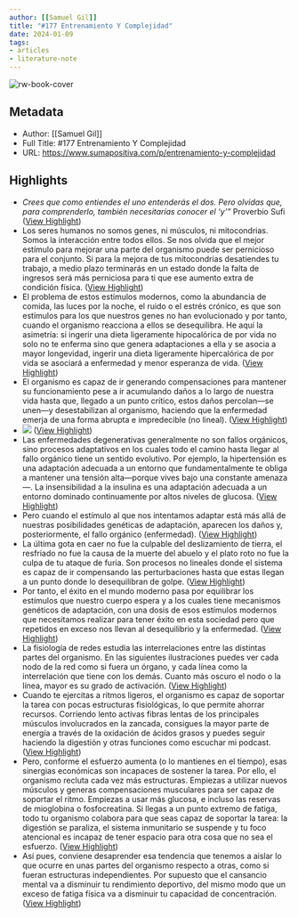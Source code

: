 ```yaml
---
author: [[Samuel Gil]]
title: "#177 Entrenamiento Y Complejidad"
date: 2024-01-09
tags: 
- articles
- literature-note
---
```

![rw-book-cover](https://substackcdn.com/image/fetch/f_auto,q_auto:good,fl_progressive:steep/https%3A%2F%2Fsubstack-post-media.s3.amazonaws.com%2Fpublic%2Fimages%2F80f0db1a-9bd7-4e95-8cc2-9a380d3a0092_1024x1024.png)

## Metadata
- Author: [[Samuel Gil]]
- Full Title: #177 Entrenamiento Y Complejidad
- URL: https://www.sumapositiva.com/p/entrenamiento-y-complejidad

## Highlights
- *Crees que como entiendes el uno entenderás el dos. Pero olvidas que, para comprenderlo, también necesitarías conocer el ‘y’”*
  Proverbio Sufi ([View Highlight](https://read.readwise.io/read/01hknhem5dtmcdc9avnmanyf5j))
- Los seres humanos no somos genes, ni músculos, ni mitocondrias. Somos la interacción entre todos ellos. Se nos olvida que el mejor estímulo para mejorar una parte del organismo puede ser pernicioso para el conjunto. Si para la mejora de tus mitocondrias desatiendes tu trabajo, a medio plazo terminarás en un estado donde la falta de ingresos será más perniciosa para ti que ese aumento extra de condición física. ([View Highlight](https://read.readwise.io/read/01hknhhs15e7bwqc8ymh88z710))
- El problema de estos estímulos modernos, como la abundancia de comida, las luces por la noche, el ruido o el estrés crónico, es que son estímulos para los que nuestros genes no han evolucionado y por tanto, cuando el organismo reacciona a ellos se desequilibra. He aquí la asimetría: si ingerir una dieta ligeramente hipocalórica de por vida no solo no te enferma sino que genera adaptaciones a ella y se asocia a mayor longevidad, ingerir una dieta ligeramente hipercalórica de por vida se asociará a enfermedad y menor esperanza de vida. ([View Highlight](https://read.readwise.io/read/01hknhx9v6pzf0hvnjq2j0bcmj))
- El organismo es capaz de ir generando compensaciones para mantener su funcionamiento pese a ir acumulando daños a lo largo de nuestra vida hasta que, llegado a un punto crítico, estos daños percolan—se unen—y desestabilizan al organismo, haciendo que la enfermedad emerja de una forma abrupta e impredecible (no lineal). ([View Highlight](https://read.readwise.io/read/01hknhxzvektdjgkm0nz2mw0rn))
- ![](https://substackcdn.com/image/fetch/w_1456,c_limit,f_auto,q_auto:good,fl_progressive:steep/https%3A%2F%2Fsubstack-post-media.s3.amazonaws.com%2Fpublic%2Fimages%2F8a84ae09-06c4-4416-91c2-307d9da49e72_852x452.png) ([View Highlight](https://read.readwise.io/read/01hknhy3dpbw82s54h8zra7cbx))
- Las enfermedades degenerativas generalmente no son fallos orgánicos, sino procesos adaptativos en los cuales todo el camino hasta llegar al fallo orgánico tiene un sentido evolutivo. Por ejemplo, la hipertensión es una adaptación adecuada a un entorno que fundamentalmente te obliga a mantener una tensión alta—porque vives bajo una constante amenaza—. La insensibilidad a la insulina es una adaptación adecuada a un entorno dominado continuamente por altos niveles de glucosa. ([View Highlight](https://read.readwise.io/read/01hknhyg6yvchf2yy9sb5gk8c7))
- Pero cuando el estímulo al que nos intentamos adaptar está más allá de nuestras posibilidades genéticas de adaptación, aparecen los daños y, posteriormente, el fallo orgánico (enfermedad). ([View Highlight](https://read.readwise.io/read/01hknhyrxy2vrx92s6xq4b7pgk))
- La última gota en caer no fue la culpable del deslizamiento de tierra, el resfriado no fue la causa de la muerte del abuelo y el plato roto no fue la culpa de tu ataque de furia. Son procesos no lineales donde el sistema es capaz de ir compensando las perturbaciones hasta que estas llegan a un punto donde lo desequilibran de golpe. ([View Highlight](https://read.readwise.io/read/01hknhz51qr24khdy237ncmg3w))
- Por tanto, el éxito en el mundo moderno pasa por equilibrar los estímulos que nuestro cuerpo espera y a los cuales tiene mecanismos genéticos de adaptación, con una dosis de esos estímulos modernos que necesitamos realizar para tener éxito en esta sociedad pero que repetidos en exceso nos llevan al desequilibrio y la enfermedad. ([View Highlight](https://read.readwise.io/read/01hknhzjgs6rk73nammqa940bc))
- La fisiología de redes estudia las interrelaciones entre las distintas partes del organismo. En las siguientes ilustraciones puedes ver cada nodo de la red como si fuera un órgano, y cada línea como la interrelación que tiene con los demás. Cuanto más oscuro el nodo o la línea, mayor es su grado de activación. ([View Highlight](https://read.readwise.io/read/01hknj1darn05q6pceadjjy7h1))
- Cuando te ejercitas a ritmos ligeros, el organismo es capaz de soportar la tarea con pocas estructuras fisiológicas, lo que permite ahorrar recursos. Corriendo lento activas fibras lentas de los principales músculos involucrados en la zancada, consigues la mayor parte de energía a través de la oxidación de ácidos grasos y puedes seguir haciendo la digestión y otras funciones como escuchar mi podcast. ([View Highlight](https://read.readwise.io/read/01hknj1xxwn6kxzd378q6k6zym))
- Pero, conforme el esfuerzo aumenta (o lo mantienes en el tiempo), esas sinergias económicas son incapaces de sostener la tarea. Por ello, el organismo recluta cada vez más estructuras. Empiezas a utilizar nuevos músculos y generas compensaciones musculares para ser capaz de soportar el ritmo. Empiezas a usar más glucosa, e incluso las reservas de mioglobina o fosfocreatina. Si llegas a un punto extremo de fatiga, todo tu organismo colabora para que seas capaz de soportar la tarea: la digestión se paraliza, el sistema inmunitario se suspende y tu foco atencional es incapaz de tener espacio para otra cosa que no sea el esfuerzo. ([View Highlight](https://read.readwise.io/read/01hknj2ftay2cbc8eg1zh4daaz))
- Así pues, conviene desaprender esa tendencia que tenemos a aislar lo que ocurre en unas partes del organismo respecto a otras, como si fueran estructuras independientes. Por supuesto que el cansancio mental va a disminuir tu rendimiento deportivo, del mismo modo que un exceso de fatiga física va a disminuir tu capacidad de concentración. ([View Highlight](https://read.readwise.io/read/01hknj381j8yc4gr4n8jajfjwk))
